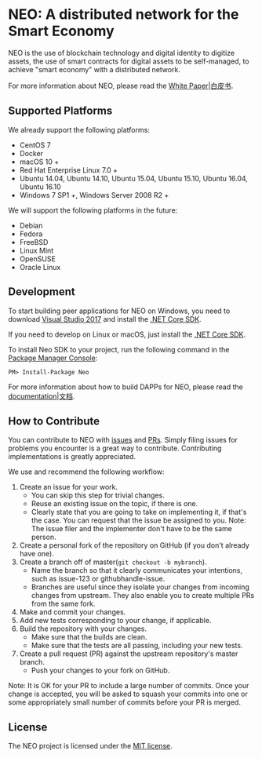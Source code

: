NEO: A distributed network for the Smart Economy
================

NEO is the use of blockchain technology and digital identity to digitize assets, the use of smart contracts for digital assets to be self-managed, to achieve "smart economy" with a distributed network.

For more information about NEO, please read the [White Paper](http://docs.neo.org/en-us/index.html)|[白皮书](http://docs.neo.org/zh-cn/index.html).

Supported Platforms
--------

We already support the following platforms:

* CentOS 7
* Docker
* macOS 10 +
* Red Hat Enterprise Linux 7.0 +
* Ubuntu 14.04, Ubuntu 14.10, Ubuntu 15.04, Ubuntu 15.10, Ubuntu 16.04, Ubuntu 16.10
* Windows 7 SP1 +, Windows Server 2008 R2 +

We will support the following platforms in the future:

* Debian
* Fedora
* FreeBSD
* Linux Mint
* OpenSUSE
* Oracle Linux

Development
--------

To start building peer applications for NEO on Windows, you need to download [Visual Studio 2017](https://www.visualstudio.com/products/visual-studio-community-vs) and install the [.NET Core SDK](https://www.microsoft.com/net/core).

If you need to develop on Linux or macOS, just install the [.NET Core SDK](https://www.microsoft.com/net/core).

To install Neo SDK to your project, run the following command in the [Package Manager Console](https://docs.nuget.org/ndocs/tools/package-manager-console):

```
PM> Install-Package Neo
```

For more information about how to build DAPPs for NEO, please read the [documentation](http://docs.neo.org/en-us/sc/introduction.html)|[文档](http://docs.neo.org/zh-cn/sc/introduction.html).

How to Contribute
--------

You can contribute to NEO with [issues](https://github.com/neo-project/neo/issues) and [PRs](https://github.com/neo-project/neo/pulls). Simply filing issues for problems you encounter is a great way to contribute. Contributing implementations is greatly appreciated.

We use and recommend the following workflow:

1. Create an issue for your work.
    * You can skip this step for trivial changes.
	* Reuse an existing issue on the topic, if there is one.
	* Clearly state that you are going to take on implementing it, if that's the case. You can request that the issue be assigned to you. Note: The issue filer and the implementer don't have to be the same person.
1. Create a personal fork of the repository on GitHub (if you don't already have one).
1. Create a branch off of master(`git checkout -b mybranch`).
    * Name the branch so that it clearly communicates your intentions, such as issue-123 or githubhandle-issue.
	* Branches are useful since they isolate your changes from incoming changes from upstream. They also enable you to create multiple PRs from the same fork.
1. Make and commit your changes.
1. Add new tests corresponding to your change, if applicable.
1. Build the repository with your changes.
    * Make sure that the builds are clean.
	* Make sure that the tests are all passing, including your new tests.
1. Create a pull request (PR) against the upstream repository's master branch.
    * Push your changes to your fork on GitHub.

Note: It is OK for your PR to include a large number of commits. Once your change is accepted, you will be asked to squash your commits into one or some appropriately small number of commits before your PR is merged.

License
------

The NEO project is licensed under the [MIT license](LICENSE).
